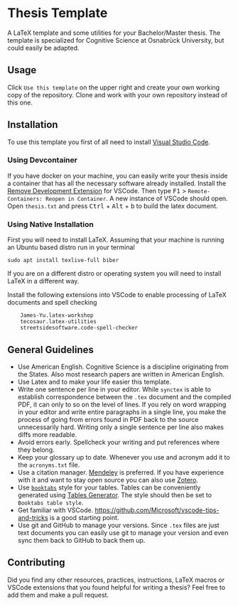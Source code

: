 # Thesis Template
A LaTeX template and some utilities for your Bachelor/Master thesis.
The template is specialized for Cognitive Science at Osnabrück University, but could easily be adapted.

## Usage
Click `Use this template` on the upper right and create your own working copy of the repository.
Clone and work with your own repository instead of this one. 

## Installation
To use this template you first of all need to install [Visual Studio Code](https://code.visualstudio.com/).

### Using Devcontainer
If you have docker on your machine, you can easily write your thesis inside a container
that has all the necessary software already installed.
Install the [Remove Development Extension](https://marketplace.visualstudio.com/items?itemName=ms-vscode-remote.vscode-remote-extensionpack)
for VSCode. Then type <kbd>F1</kbd> > `Remote-Containers: Reopen in Container`.
A new instance of VSCode should open. Open `thesis.txt` and press <kbd>Ctrl</kbd> + <kbd>Alt</kbd> + <kbd>b</kbd>
to build the latex document.

### Using Native Installation
First you will need to install LaTeX. Assuming that your machine is running an Ubuntu based distro run in your terminal

    sudo apt install texlive-full biber

If you are on a different distro or operating system you will need to install LaTeX in a different way.

Install the following extensions into VSCode to enable processing of LaTeX documents and spell checking

    	James-Yu.latex-workshop
		tecosaur.latex-utilities
        streetsidesoftware.code-spell-checker


## General Guidelines
* Use American English. Cognitive Science is a discipline originating from the States. Also most research papers are written in American English.
* Use Latex and to make your life easier this template.
* Write one sentence per line in your editor.  While `synctex` is able to establish correspondence between the `.tex` document
  and the compiled PDF, it can only to so on the level of lines. If you rely on word wrapping in your editor and write entire
  paragraphs in a single line, you make the process of going from errors found in PDF back to the source unnecessarily hard.
  Writing only a single sentence per line also makes diffs more readable.
* Avoid errors early. Spellcheck your writing and put references where they belong.
* Keep your glossary up to date. Whenever you use and acronym add it to the `acronyms.txt` file.
* Use a citation manager. [Mendeley](https://www.mendeley.com/) is preferred. 
  If you have experience with it and want to stay open source you can also use [Zotero](https://www.zotero.org/).
* Use [`booktabs`](https://inf.ethz.ch/personal/markusp/teaching/guides/guide-tables.pdf) style for your tables. Tables can be conveniently 
  generated using [Tables Generator](http://www.tablesgenerator.com/latex_tables).
  The style should then be set to `Booktabs table style`.
* Get familiar with VSCode. https://github.com/Microsoft/vscode-tips-and-tricks is a good starting point.
* Use git and GitHub to manage your versions. Since `.tex` files are just text documents
  you can easily use git to manage your version and even sync them back to GitHub to back them up. 

## Contributing
Did you find any other resources, practices, instructions, LaTeX macros or VSCode extensions
that you found helpful for writing a thesis? Feel free to add them and make a pull
request. 